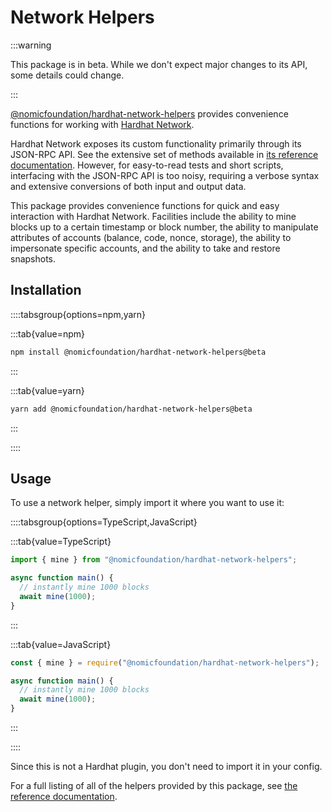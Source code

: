 # Network Helpers

:::warning

This package is in beta. While we don't expect major changes to its API, some details could change.

:::

[@nomicfoundation/hardhat-network-helpers](https://www.npmjs.com/package/@nomicfoundation/hardhat-network-helpers) provides convenience functions for working with [Hardhat Network](/hardhat-network).

Hardhat Network exposes its custom functionality primarily through its JSON-RPC API. See the extensive set of methods available in [its reference documentation](../hardhat-network/reference#hardhat-network-methods). However, for easy-to-read tests and short scripts, interfacing with the JSON-RPC API is too noisy, requiring a verbose syntax and extensive conversions of both input and output data.

This package provides convenience functions for quick and easy interaction with Hardhat Network. Facilities include the ability to mine blocks up to a certain timestamp or block number, the ability to manipulate attributes of accounts (balance, code, nonce, storage), the ability to impersonate specific accounts, and the ability to take and restore snapshots.

## Installation

::::tabsgroup{options=npm,yarn}

:::tab{value=npm}

```bash
npm install @nomicfoundation/hardhat-network-helpers@beta
```

:::

:::tab{value=yarn}

```bash
yarn add @nomicfoundation/hardhat-network-helpers@beta
```

:::

::::

## Usage

To use a network helper, simply import it where you want to use it:

::::tabsgroup{options=TypeScript,JavaScript}

:::tab{value=TypeScript}

```ts
import { mine } from "@nomicfoundation/hardhat-network-helpers";

async function main() {
  // instantly mine 1000 blocks
  await mine(1000);
}
```

:::

:::tab{value=JavaScript}

```js
const { mine } = require("@nomicfoundation/hardhat-network-helpers");

async function main() {
  // instantly mine 1000 blocks
  await mine(1000);
}
```

:::

::::

Since this is not a Hardhat plugin, you don't need to import it in your config.

For a full listing of all of the helpers provided by this package, see [the reference documentation](/network-helpers/reference).
